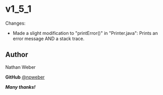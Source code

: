 ﻿# v1_5_1

Changes:
- Made a slight modification to "printError()" in "Printer.java": Prints an error message AND a stack trace.

 ## **Author**
Nathan Weber

**GitHub** [@npweber](https://github.com/npweber/)

***Many thanks!***


